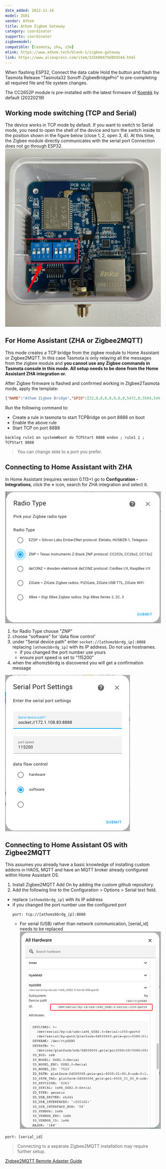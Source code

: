 ```yaml
---
date_added: 2022-11-16
model: ZG01
vendor: Athom
title: Athom Zigbee Gateway
category: coordinator
supports: coordinator
zigbeemodel:
compatible: [tasmota, zha, z2m]
mlink: https://www.athom.tech/blank-1/zigbee-gateway
link: https://www.aliexpress.com/item/3256804756093544.html
---
```


When flashing ESP32, Connect the data cable Hold the button and flash the Tasmota Release "Tasmota32 Sonoff-ZigbeeBridgePro" to pre-completing all required file and file system changes.

The CC2652P module is pre-installed with the latest firmware of [Koenkk](https://github.com/Koenkk/Z-Stack-firmware/blob/master/coordinator/Z-Stack_3.x.0/bin/CC1352P2_CC2652P_launchpad_coordinator_20220219.zip) by default (20220219)

## Working mode switching (TCP and Serial)

The device works in TCP mode by default. If you want to switch to Serial mode, you need to open the shell of the device and turn the switch inside to the position shown in the figure below (close 1, 2, open 3, 4). At this time, the Zigbee module directly communicates with the serial port Connection does not go through ESP32.
[![Athomzbbrdg ZHA Configuration](/assets/images/athom_mode_switch.png)]((/assets/images/athom_mode_switch.png))

## For Home Assistant (ZHA or Zigbee2MQTT)

This mode creates a TCP bridge from the zigbee module to Home Assistant or Zigbee2MQTT. In this case Tasmota is only relaying all the messages from the zigbee module and **you cannot use any Zigbee commands in Tasmota console in this mode. All setup needs to be done from the Home Assistant ZHA integration or.**

After Zigbee firmware is flashed and confirmed working in ZIgbee2Tasmota mode, apply the template:

```json
{"NAME":"Athom Zigbee Bridge","GPIO":[32,0,0,0,0,0,0,0,5472,0,5504,544,0,0,5600,0,0,0,0,5568,0,0,0,0,0,0,0,1,5792,0,0,0,0,0,0,0],"FLAG":0,"BASE":1}
```

Run the following command to:

* Create a rule in tasmota to start TCPBridge on port 8888 on boot
* Enable the above rule
* Start TCP on port 8888

```console
backlog rule1 on system#boot do TCPStart 8888 endon ; rule1 1 ; TCPStart 8888
```
> You can change `8888` to a port you prefer.

## Connecting to Home Assistant with ZHA

In Home Assistant (requires version 0.113+) go to **Configuration - Integrations**, click the **+** icon, search for ZHA integration and select it. 

[![Athomzbbrdg ZHA Configuration](/assets/images/athom_zbbridge_zha.png)]((/assets/images/athom_zbbridge_zha.png))

1. for Radio Type choose "ZNP" 
2. choose "software" for 'data flow control'
3. under "Serial device path" enter `socket://[athomzbbrdg_ip]:8888` replacing `[athomzbbrdg_ip]` with its IP address. Do not use hostnames. 
   - if you changed the port number use yours
   - ensure port speed is set to "115200"
4. when the athomzbbrdg is discovered you will get a confirmation message

[![Athomzbbrdg ZHA Configuration](/assets/images/athom_zbbridge_zha2.png)]((/assets/images/athom_zbbridge_zha2.png))

## Connecting to Home Assistant OS with Zigbee2MQTT 

This assumes you already have a basic knowledge of installing custom addons in HAOS, MQTT and have an MQTT broker already configured within Home Assistant OS.
1. Install Zigbee2MQTT Add On by adding the custom github repository.
2. Add the following line to the Configuration > Options > Serial text field.
  - replace `[athomzbbrdg_ip]` with its IP address
  - if you changed the port number use the configured port
    ```
    port: tcp://[athomzbbrdg_ip]:8888
    ```
    - For serial (USB) rather than network communication, [serial_id] needs to be replaced
[![Athomzbbrdg ZHA Configuration](/assets/images/athom_zbbridge_serial.png)]((/assets/images/athom_zbbridge_serial.png))
```
port: [serial_id]
```    

> Connecting to a separate Zigbee2MQTT installation may require further setup. 

[Zigbee2MQTT Remote Adapter Guide](https://www.zigbee2mqtt.io/advanced/remote-adapter/connect_to_a_remote_adapter.html#_1-install-ser2net)
